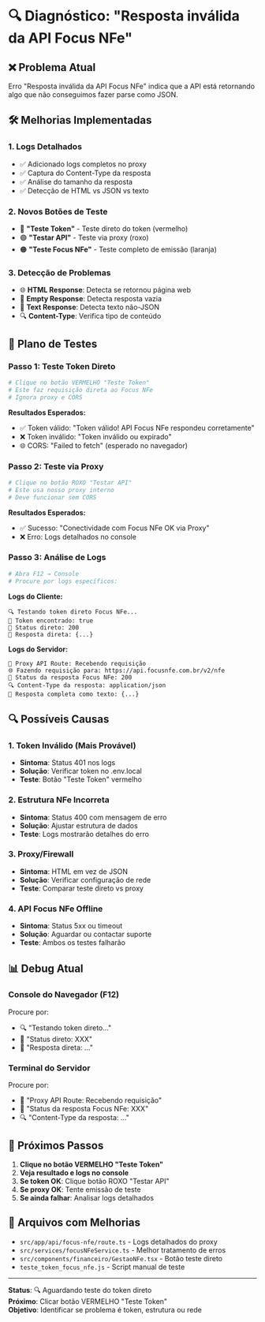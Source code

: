 # 🔍 Diagnóstico: "Resposta inválida da API Focus NFe"

## ❌ Problema Atual
Erro "Resposta inválida da API Focus NFe" indica que a API está retornando algo que não conseguimos fazer parse como JSON.

## 🛠️ Melhorias Implementadas

### **1. Logs Detalhados**
- ✅ Adicionado logs completos no proxy
- ✅ Captura do Content-Type da resposta
- ✅ Análise do tamanho da resposta
- ✅ Detecção de HTML vs JSON vs texto

### **2. Novos Botões de Teste**
- 🔴 **"Teste Token"** - Teste direto do token (vermelho)
- 🟣 **"Testar API"** - Teste via proxy (roxo)
- 🟠 **"Teste Focus NFe"** - Teste completo de emissão (laranja)

### **3. Detecção de Problemas**
- 🌐 **HTML Response**: Detecta se retornou página web
- 📄 **Empty Response**: Detecta resposta vazia
- 📝 **Text Response**: Detecta texto não-JSON
- 🔍 **Content-Type**: Verifica tipo de conteúdo

## 🧪 Plano de Testes

### **Passo 1: Teste Token Direto**
```bash
# Clique no botão VERMELHO "Teste Token"
# Este faz requisição direta ao Focus NFe
# Ignora proxy e CORS
```

**Resultados Esperados:**
- ✅ Token válido: "Token válido! API Focus NFe respondeu corretamente"
- ❌ Token inválido: "Token inválido ou expirado"
- 🌐 CORS: "Failed to fetch" (esperado no navegador)

### **Passo 2: Teste via Proxy**
```bash
# Clique no botão ROXO "Testar API"
# Este usa nosso proxy interno
# Deve funcionar sem CORS
```

**Resultados Esperados:**
- ✅ Sucesso: "Conectividade com Focus NFe OK via Proxy"
- ❌ Erro: Logs detalhados no console

### **Passo 3: Análise de Logs**
```bash
# Abra F12 → Console
# Procure por logs específicos:
```

**Logs do Cliente:**
```
🔍 Testando token direto Focus NFe...
🔑 Token encontrado: true
📡 Status direto: 200
📄 Resposta direta: {...}
```

**Logs do Servidor:**
```
🔄 Proxy API Route: Recebendo requisição
🌐 Fazendo requisição para: https://api.focusnfe.com.br/v2/nfe
📡 Status da resposta Focus NFe: 200
🔍 Content-Type da resposta: application/json
📄 Resposta completa como texto: {...}
```

## 🔍 Possíveis Causas

### **1. Token Inválido (Mais Provável)**
- **Sintoma**: Status 401 nos logs
- **Solução**: Verificar token no .env.local
- **Teste**: Botão "Teste Token" vermelho

### **2. Estrutura NFe Incorreta**
- **Sintoma**: Status 400 com mensagem de erro
- **Solução**: Ajustar estrutura de dados
- **Teste**: Logs mostrarão detalhes do erro

### **3. Proxy/Firewall**
- **Sintoma**: HTML em vez de JSON
- **Solução**: Verificar configuração de rede
- **Teste**: Comparar teste direto vs proxy

### **4. API Focus NFe Offline**
- **Sintoma**: Status 5xx ou timeout
- **Solução**: Aguardar ou contactar suporte
- **Teste**: Ambos os testes falharão

## 📊 Debug Atual

### **Console do Navegador (F12)**
Procure por:
- 🔍 "Testando token direto..."
- 📡 "Status direto: XXX"
- 📄 "Resposta direta: ..."

### **Terminal do Servidor**
Procure por:
- 🔄 "Proxy API Route: Recebendo requisição"
- 📡 "Status da resposta Focus NFe: XXX"
- 🔍 "Content-Type da resposta: ..."

## 🎯 Próximos Passos

1. **Clique no botão VERMELHO "Teste Token"**
2. **Veja resultado e logs no console**
3. **Se token OK**: Clique botão ROXO "Testar API"
4. **Se proxy OK**: Tente emissão de teste
5. **Se ainda falhar**: Analisar logs detalhados

## 🔧 Arquivos com Melhorias

- `src/app/api/focus-nfe/route.ts` - Logs detalhados do proxy
- `src/services/focusNFeService.ts` - Melhor tratamento de erros
- `src/components/financeiro/GestaoNFe.tsx` - Botão teste direto
- `teste_token_focus_nfe.js` - Script manual de teste

---

**Status**: 🔍 Aguardando teste do token direto  
**Próximo**: Clicar botão VERMELHO "Teste Token"  
**Objetivo**: Identificar se problema é token, estrutura ou rede
